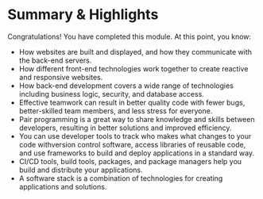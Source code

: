 # Summary & Highlights

Congratulations! You have completed this module. At this point, you know: 

- How websites are built and displayed, and how they communicate with the back-end servers. 
- How different front-end technologies work together to create reactive and responsive websites. 
- How back-end development covers a wide range of technologies including business logic, security, and database access. 
- Effective teamwork can result in better quality code with fewer bugs, better-skilled team members, and less stress for everyone. 
- Pair programming is a great way to share knowledge and skills between developers, resulting in better solutions and improved efficiency. 
- You can use developer tools to track who makes what changes to your code withversion control software, access libraries of reusable code, and use frameworks to build and deploy applications in a standard way. 
- CI/CD tools, build tools, packages, and package managers help you build and distribute your applications. 
- A software stack is a combination of technologies for creating applications and solutions. 
